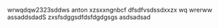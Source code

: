 wrwqdqw2323sddws anton
xzsxxngnbcf
dfsdfvsdssdxxzx
wq  wrerww
assaddsdadS
zxsfsdggsdfdsfdgdgsgs
asdsadsad
